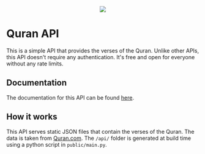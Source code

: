<p align="center">
  <img src="https://github.com/Nusab19/Quran-API/assets/85403795/db6214cb-9c8b-4513-ba1e-429031a6a767"/>
</p>

# Quran API

This is a simple API that provides the verses of the Quran. Unlike other APIs, this API doesn't require any authentication. It's free and open for everyone without any rate limits.

## Documentation

The documentation for this API can be found [here](https://quranapi.pages.dev/docs).

## How it works

This API serves static JSON files that contain the verses of the Quran. The data is taken from [Quran.com](https://quran.com). The `/api/` folder is generated at build time using a python script in `public/main.py`.
